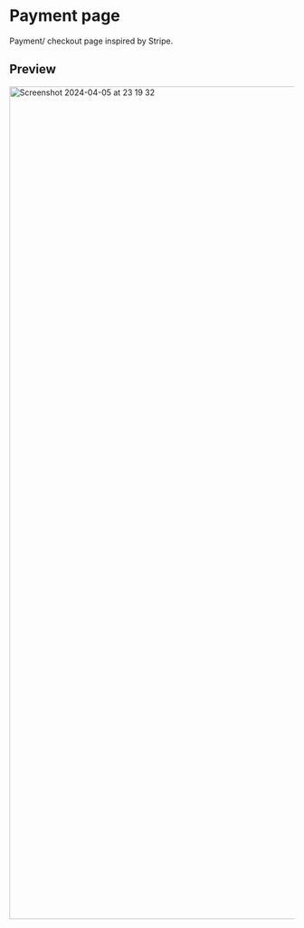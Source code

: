# Payment page
Payment/ checkout page inspired by Stripe.

## Preview
<img width="1470" alt="Screenshot 2024-04-05 at 23 19 32" src="https://github.com/iskevinlemon/payment-page/assets/126497052/a9f3dd0d-a9a3-4304-b510-b14740fd9093">

